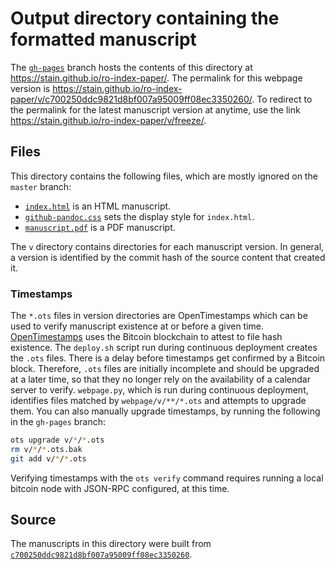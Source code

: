 # Output directory containing the formatted manuscript

The [`gh-pages`](https://github.com/stain/ro-index-paper/tree/gh-pages) branch hosts the contents of this directory at https://stain.github.io/ro-index-paper/.
The permalink for this webpage version is https://stain.github.io/ro-index-paper/v/c700250ddc9821d8bf007a95009ff08ec3350260/.
To redirect to the permalink for the latest manuscript version at anytime, use the link https://stain.github.io/ro-index-paper/v/freeze/.

## Files

This directory contains the following files, which are mostly ignored on the `master` branch:

+ [`index.html`](index.html) is an HTML manuscript.
+ [`github-pandoc.css`](github-pandoc.css) sets the display style for `index.html`.
+ [`manuscript.pdf`](manuscript.pdf) is a PDF manuscript.

The `v` directory contains directories for each manuscript version.
In general, a version is identified by the commit hash of the source content that created it.

### Timestamps

The `*.ots` files in version directories are OpenTimestamps which can be used to verify manuscript existence at or before a given time.
[OpenTimestamps](https://opentimestamps.org/) uses the Bitcoin blockchain to attest to file hash existence.
The `deploy.sh` script run during continuous deployment creates the `.ots` files.
There is a delay before timestamps get confirmed by a Bitcoin block.
Therefore, `.ots` files are initially incomplete and should be upgraded at a later time, so that they no longer rely on the availability of a calendar server to verify.
`webpage.py`, which is run during continuous deployment, identifies files matched by `webpage/v/**/*.ots` and attempts to upgrade them.
You can also manually upgrade timestamps, by running the following in the `gh-pages` branch:

```sh
ots upgrade v/*/*.ots
rm v/*/*.ots.bak
git add v/*/*.ots
```

Verifying timestamps with the `ots verify` command requires running a local bitcoin node with JSON-RPC configured, at this time.

## Source

The manuscripts in this directory were built from
[`c700250ddc9821d8bf007a95009ff08ec3350260`](https://github.com/stain/ro-index-paper/commit/c700250ddc9821d8bf007a95009ff08ec3350260).
